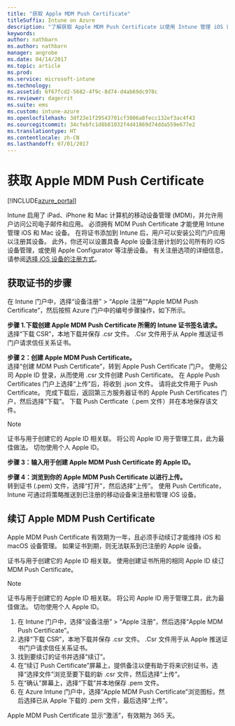 ```yaml
---
title: "获取 Apple MDM Push Certificate"
titleSuffix: Intune on Azure
description: "了解获取 Apple MDM Push Certificate 以使用 Intune 管理 iOS 设备的步骤。"
keywords: 
author: nathbarn
ms.author: nathbarn
manager: angrobe
ms.date: 04/14/2017
ms.topic: article
ms.prod: 
ms.service: microsoft-intune
ms.technology: 
ms.assetid: 6f67fcd2-5682-4f9c-8d74-d4ab69dc978c
ms.reviewer: dagerrit
ms.suite: ems
ms.custom: intune-azure
ms.openlocfilehash: 3df23e1f29543701cf3806a8fecc132ef3ac4f43
ms.sourcegitcommit: 34cfebfc1d8b81032f4d41869d74dda559e677e2
ms.translationtype: HT
ms.contentlocale: zh-CN
ms.lasthandoff: 07/01/2017
---
```

# <a name="get-an-apple-mdm-push-certificate"></a>获取 Apple MDM Push Certificate

[!INCLUDE[azure_portal](./includes/azure_portal.md)]

Intune 启用了 iPad、iPhone 和 Mac 计算机的移动设备管理 (MDM)，并允许用户访问公司电子邮件和应用。 必须拥有 MDM Push Certificate 才能使用 Intune 管理 iOS 和 Mac 设备。 在将证书添加到 Intune 后，用户可以安装公司门户应用以注册其设备。 此外，你还可以设置具备 Apple 设备注册计划的公司所有的 iOS 设备管理，或使用 Apple Configurator 等注册设备。 有关注册选项的详细信息，请参阅[选择 iOS 设备的注册方式](enrollment-method-choose-ios.md)。

## <a name="steps-to-get-your-certificate"></a>获取证书的步骤
在 Intune 门户中，选择“设备注册” > “Apple 注册”“Apple MDM Push Certificate”，然后按照 Azure 门户中的编号步骤操作，如下所示。

**步骤 1.下载创建 Apple MDM Push Certificate 所需的 Intune 证书签名请求。**<br>
选择“下载 CSR”，本地下载并保存 .csr 文件。 .Csr 文件用于从 Apple 推送证书门户请求信任关系证书。

**步骤 2：创建 Apple MDM Push Certificate。**<br>
选择“创建 MDM Push Certificate”，转到 Apple Push Certificate 门户。 使用公司 Apple ID 登录，从而使用 .csr 文件创建 Push Certificate。 在 Apple Push Certificates 门户上选择“上传”后，将收到 .json 文件。 请将此文件用于 Push Certificate。 完成下载后，返回第三方服务器证书的 Apple Push Certificates 门户，然后选择“下载”。 下载 Push Certficate（.pem 文件）并在本地保存该文件。

> [!NOTE]
> 证书与用于创建它的 Apple ID 相关联。 将公司 Apple ID 用于管理工具，此为最佳做法。 切勿使用个人 Apple ID。

**步骤 3：输入用于创建 Apple MDM Push Certificate 的 Apple ID。**

**步骤 4：浏览到你的 Apple MDM Push Certificate 以进行上传。**<br>
转到证书 (.pem) 文件，选择“打开”，然后选择“上传”。 使用 Push Certificate，Intune 可通过将策略推送到已注册的移动设备来注册和管理 iOS 设备。

## <a name="renew-apple-mdm-push-certificate"></a>续订 Apple MDM Push Certificate
Apple MDM Push Certificate 有效期为一年，且必须手动续订才能维持 iOS 和 macOS 设备管理。 如果证书到期，则无法联系到已注册的 Apple 设备。

证书与用于创建它的 Apple ID 相关联。 使用创建证书所用的相同 Apple ID 续订 MDM Push Certificate。

> [!NOTE]
> 证书与用于创建它的 Apple ID 相关联。 将公司 Apple ID 用于管理工具，此为最佳做法。 切勿使用个人 Apple ID。

1. 在 Intune 门户中，选择“设备注册” > “Apple 注册”，然后选择“Apple MDM Push Certificate”。
2. 选择“下载 CSR”，本地下载并保存 .csr 文件。 .Csr 文件用于从 Apple 推送证书门户请求信任关系证书。
3. 找到要续订的证书并选择“续订”。
4. 在“续订 Push Certificate”屏幕上，提供备注以便有助于将来识别证书，选择“选择文件”浏览至要下载的新 .csr 文件，然后选择“上传”。
5. 在“确认”屏幕上，选择“下载”并本地保存 .pem 文件。
6. 在 Azure Intune 门户中，选择“Apple MDM Push Certificate”浏览图标，然后选择已从 Apple 下载的 .pem 文件，最后选择“上传”。

Apple MDM Push Certificate 显示“激活”，有效期为 365 天。
